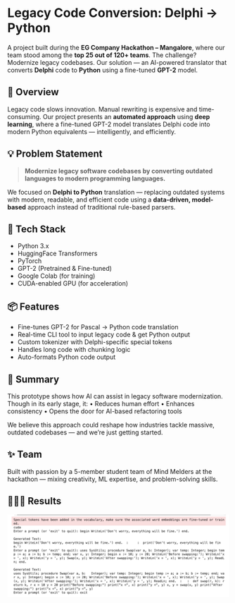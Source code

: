 # Legacy Code Conversion: Delphi → Python

A project built during the **EG Company Hackathon – Mangalore**, where our team stood among the **top 25 out of 120+ teams**. The challenge? Modernize legacy codebases. Our solution — an AI-powered translator that converts **Delphi** code to **Python** using a fine-tuned **GPT-2** model.


## 🚀 Overview

Legacy code slows innovation. Manual rewriting is expensive and time-consuming. Our project presents an **automated approach** using **deep learning**, where a fine-tuned GPT-2 model translates Delphi code into modern Python equivalents — intelligently, and efficiently.



## 💡 Problem Statement

> **Modernize legacy software codebases by converting outdated languages to modern programming languages.**

We focused on **Delphi to Python** translation — replacing outdated systems with modern, readable, and efficient code using a **data-driven, model-based** approach instead of traditional rule-based parsers.


## 🧰 Tech Stack

- Python 3.x  
- HuggingFace Transformers  
- PyTorch  
- GPT-2 (Pretrained & Fine-tuned)  
- Google Colab (for training)  
- CUDA-enabled GPU (for acceleration)  



## 📦 Features

- Fine-tunes GPT-2 for Pascal → Python code translation  
- Real-time CLI tool to input legacy code & get Python output  
- Custom tokenizer with Delphi-specific special tokens  
- Handles long code with chunking logic  
- Auto-formats Python code output  


## 🏁 Summary

This prototype shows how AI can assist in legacy software modernization. Though in its early stage, it:
	•	Reduces human effort
	•	Enhances consistency
	•	Opens the door for AI-based refactoring tools

We believe this approach could reshape how industries tackle massive, outdated codebases — and we’re just getting started.


## ✨ Team

Built with passion by a 5-member student team of Mind Melders at the hackathon — mixing creativity, ML expertise, and problem-solving skills.


## 👨🏻‍💻 Results


![CLI Output](https://github.com/rishikesh2k4/Legacy-code-conversion/blob/main/assets/legacycodeoutputss.png?raw=true)

